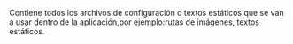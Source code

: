 Contiene todos los archivos de configuración o textos estáticos que se van a usar dentro de la aplicación,por ejemplo:rutas de imágenes, textos estáticos.
